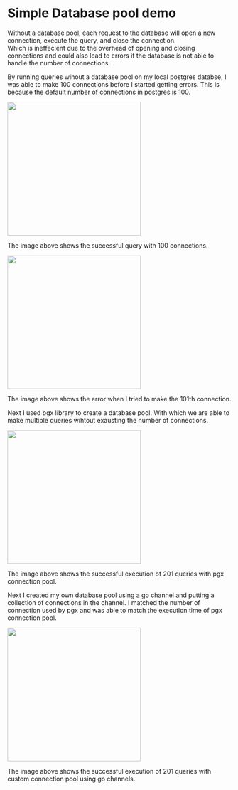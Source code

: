 
# Simple Database pool demo

Without a database pool, each request to the database will open a new connection, execute the query, and close the connection.  
Which is ineffecient due to the overhead of opening and closing connections and could also lead to errors if the database is not able to handle the number of connections.

By running queries wihout a database pool on my local postgres databse, I was able to make 100 connections before I started getting errors. This is because the default number of connections in postgres is 100.    


<img src="https://github.com/user-attachments/assets/94d61b99-364f-4086-bd1d-2ffb0d2a707d" height="300">  

The image above shows the successful query with 100 connections.  
  
<img src="https://github.com/user-attachments/assets/60ebb34c-da24-4889-b957-41287db8eb06" height="300">  

The image above shows the error when I tried to make the 101th connection.  

Next I used pgx library to create a database pool. With which we are able to make multiple queries wihtout exausting the number of connections.

<img src="https://github.com/user-attachments/assets/a2677591-85c1-4904-bb98-aa7d3ba762d9" height="300">  

The image above shows the successful execution of 201 queries with pgx connection pool.

Next I created my own database pool using a go channel and putting a collection of connections in the channel. I matched the number of connection used by pgx and was able to match the execution time of pgx connection pool.

<img src="https://github.com/user-attachments/assets/f74e483d-48fc-40fe-ab11-af477186adc9" height="300">  

The image above shows the successful execution of 201 queries with custom connection pool using go channels.  
